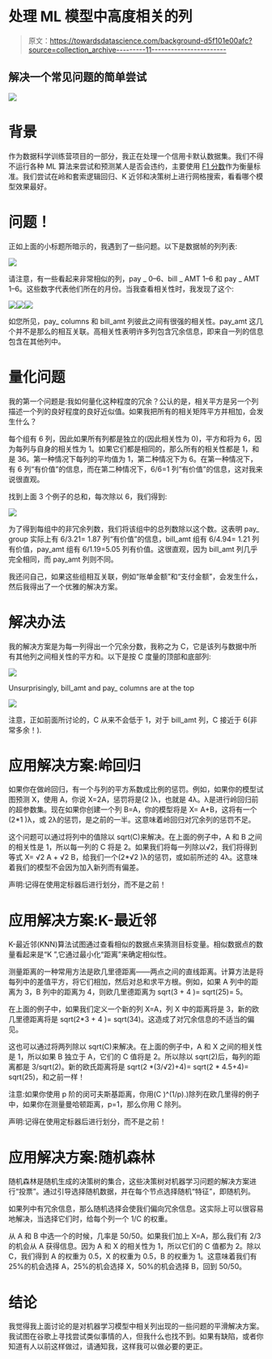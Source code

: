 # 处理 ML 模型中高度相关的列

> 原文：<https://towardsdatascience.com/background-d5f101e00afc?source=collection_archive---------11----------------------->

## 解决一个常见问题的简单尝试

![](img/1928b8854bb25d6a623f4882e1c49cdd.png)

# 背景

作为数据科学训练营项目的一部分，我正在处理一个信用卡默认数据集。我们不得不运行各种 ML 算法来尝试和预测某人是否会违约，主要使用 [F1 分数](https://en.wikipedia.org/wiki/F1_score)作为衡量标准。我们尝试在岭和套索逻辑回归、K 近邻和决策树上进行网格搜索，看看哪个模型效果最好。

# 问题！

正如上面的小标题所暗示的，我遇到了一些问题。以下是数据帧的列列表:

![](img/6fff40c83ed7ef9eda028c186da913af.png)

请注意，有一些看起来非常相似的列，pay _ 0–6、bill _ AMT 1–6 和 pay _ AMT 1–6。这些数字代表他们所在的月份。当我查看相关性时，我发现了这个:

![](img/bb9dcaa2e676c80d7d01d0120635a684.png)![](img/94b116fb470b1821923041e3fbf24db5.png)![](img/875100df6dc77df8f50e1774fbed08c9.png)

如您所见，pay_ columns 和 bill_amt 列彼此之间有很强的相关性。pay_amt 这几个并不是那么的相互关联。高相关性表明许多列包含冗余信息，即来自一列的信息包含在其他列中。

# 量化问题

我的第一个问题是:我如何量化这种程度的冗余？公认的是，相关平方是另一个列描述一个列的良好程度的良好近似值。如果我把所有的相关矩阵平方并相加，会发生什么？

每个组有 6 列，因此如果所有列都是独立的(因此相关性为 0)，平方和将为 6，因为每列与自身的相关性为 1。如果它们都是相同的，那么所有的相关性都是 1，和是 36。第一种情况下每列的平均值为 1，第二种情况下为 6。在第一种情况下，有 6 列“有价值”的信息，而在第二种情况下，6/6=1 列“有价值”的信息，这对我来说很直观。

找到上面 3 个例子的总和，每次除以 6，我们得到:

![](img/a79fc887486390bc7949de2a5dc7f7c0.png)

为了得到每组中的非冗余列数，我们将该组中的总列数除以这个数。这表明 pay_ group 实际上有 6/3.21= 1.87 列“有价值”的信息，bill_amt 组有 6/4.94= 1.21 列有价值，pay_amt 组有 6/1.19=5.05 列有价值。这很直观，因为 bill_amt 列几乎完全相同，而 pay_amt 列则不同。

我还问自己，如果这些组相互关联，例如“账单金额”和“支付金额”，会发生什么，然后我得出了一个优雅的解决方案。

# 解决办法

我的解决方案是为每一列得出一个冗余分数，我称之为 C，它是该列与数据中所有其他列之间相关性的平方和。以下是按 C 度量的顶部和底部列:

![](img/88d53bfbb2d7cf83f7a3bb6b17909791.png)

Unsurprisingly, bill_amt and pay_ columns are at the top

![](img/36a701f5ba469204b80fe22f4477a10f.png)

注意，正如前面所讨论的，C 从来不会低于 1，对于 bill_amt 列，C 接近于 6(非常多余！).

# 应用解决方案:岭回归

如果你在做岭回归，有一个与列的平方系数成比例的惩罚。例如，如果你的模型试图预测 X，使用 A，你说 X=2A，惩罚将是(2 )λ，也就是 4λ。λ是进行岭回归前的超参数集。现在如果你创建一个列 B=A，你的模型将是 X= A+B，这将有一个(2*1 )λ，或 2λ的惩罚，是之前的一半。这意味着岭回归对冗余列的惩罚不足。

这个问题可以通过将列中的值除以 sqrt(C)来解决。在上面的例子中，A 和 B 之间的相关性是 1，所以每一列的 C 将是 2。如果我们将每一列除以√2，我们将得到等式 X= √2 A + √2 B，给我们一个(2*√2 )λ的惩罚，或如前所述的 4λ。这意味着我们的模型不会因为加入新列而有偏差。

声明:记得在使用定标器后进行划分，而不是之前！

# 应用解决方案:K-最近邻

K-最近邻(KNN)算法试图通过查看相似的数据点来猜测目标变量。相似数据点的数量看起来是“K ”,它通过最小化“距离”来确定相似性。

测量距离的一种常用方法是欧几里德距离——两点之间的直线距离。计算方法是将每列中的差值平方，将它们相加，然后对总和求平方根。例如，如果 A 列中的距离为 3，B 列中的距离为 4，则欧几里德距离为 sqrt(3 + 4 )= sqrt(25)= 5。

在上面的例子中，如果我们定义一个新的列 X=A，列 X 中的距离将是 3，新的欧几里德距离将是 sqrt(2*3 + 4 )= sqrt(34)。这造成了对冗余信息的不适当的偏见。

这也可以通过将两列除以 sqrt(C)来解决。在上面的例子中，A 和 X 之间的相关性是 1，所以如果 B 独立于 A，它们的 C 值将是 2。所以除以 sqrt(2)后，每列的距离都是 3/sqrt(2)。新的欧氏距离将是 sqrt(2 *(3/√2)+4)= sqrt(2 * 4.5+4)= sqrt(25)，和之前一样！

注意:如果你使用 p 阶的闵可夫斯基距离，你用(C )^(1/p).)除列在欧几里得的例子中，如果你在测量曼哈顿距离，p=1，那么你用 C 除列。

声明:记得在使用定标器后进行划分，而不是之前！

# 应用解决方案:随机森林

随机森林是随机生成的决策树的集合，这些决策树对机器学习问题的解决方案进行“投票”。通过引导选择随机数据，并在每个节点选择随机“特征”，即随机列。

如果列中有冗余信息，那么随机选择会使我们偏向冗余信息。这实际上可以很容易地解决，当选择它们时，给每个列一个 1/C 的权重。

从 A 和 B 中选一个的时候，几率是 50/50。如果我们加上 X=A，那么我们有 2/3 的机会从 A 获得信息。因为 A 和 X 的相关性为 1，所以它们的 C 值都为 2。除以 C，我们得到 A 的权重为 0.5，X 的权重为 0.5，B 的权重为 1。这意味着我们有 25%的机会选择 A，25%的机会选择 X，50%的机会选择 B，回到 50/50。

# 结论

我觉得我上面讨论的是对机器学习模型中相关列出现的一些问题的平滑解决方案。我试图在谷歌上寻找尝试类似事情的人，但我什么也找不到。如果有缺陷，或者你知道有人以前这样做过，请通知我，这样我可以做必要的更正。